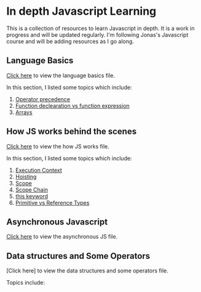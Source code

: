 # In depth Javascript Learning

This is a collection of resources to learn Javascript in depth. It is a work in progress and will be updated regularly. I'm following Jonas's Javascript course and will be adding resources as I go along.

## Language Basics

[Click here](./LanguageBasic/languageBasics.md) to view the language basics file.

In this section, I listed some topics which include:

1. [Operator precedence](./LanguageBasic/languageBasics.md#operator-precedence)
2. [Function declearation vs function expression](./LanguageBasic/languageBasics.md#function-declearation-vs-function-expression)
3. [Arrays](./LanguageBasic/languageBasics.md#arrays)

## How JS works behind the scenes

[Click here](./HowJSWorks/howJSWorks.md) to view the how JS works file.

In this section, I listed some topics which include:

1. [Execution Context](./HowJSWorks/howJSWorks.md#execution-context)
2. [Hoisting](./HowJSWorks/howJSWorks.md#hoisting)
3. [Scope](./HowJSWorks/howJSWorks.md#scope)
4. [Scope Chain](./HowJSWorks/howJSWorks.md#scope-chain)
5. [this keyword](./HowJSWorks/howJSWorks.md#this-keyword)
6. [Primitive vs Reference Types](./HowJSWorks/howJSWorks.md#primitive-vs-reference-types)

## Asynchronous Javascript

[Click here](./AsynchronousJavascript/async.md) to view the asynchronous JS file.

## Data structures and Some Operators

[Click here] to view the data structures and some operators file.

Topics include:

